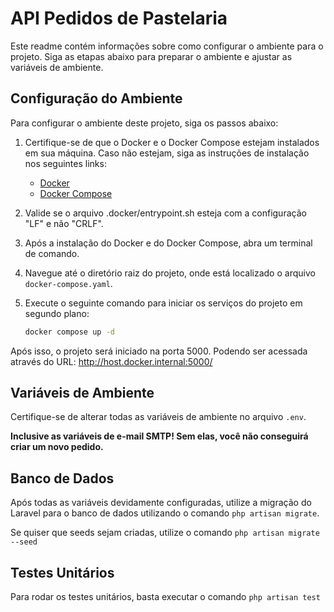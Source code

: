 # API Pedidos de Pastelaria

Este readme contém informações sobre como configurar o ambiente para o projeto. Siga as etapas abaixo para preparar o ambiente e ajustar as variáveis de ambiente.

## Configuração do Ambiente

Para configurar o ambiente deste projeto, siga os passos abaixo:

1. Certifique-se de que o Docker e o Docker Compose estejam instalados em sua máquina. Caso não estejam, siga as instruções de instalação nos seguintes links:
   - [Docker](https://docs.docker.com/get-docker/)
   - [Docker Compose](https://docs.docker.com/compose/install/)

2. Valide se o arquivo .docker/entrypoint.sh esteja com a configuração "LF" e não "CRLF".

3. Após a instalação do Docker e do Docker Compose, abra um terminal de comando.

4. Navegue até o diretório raiz do projeto, onde está localizado o arquivo `docker-compose.yaml`.

5. Execute o seguinte comando para iniciar os serviços do projeto em segundo plano:

   ```bash
   docker compose up -d
Após isso, o projeto será iniciado na porta 5000. Podendo ser acessada através do URL: http://host.docker.internal:5000/

## Variáveis de Ambiente

Certifique-se de alterar todas as variáveis de ambiente no arquivo `.env`.

<b>Inclusive as variáveis de e-mail SMTP!
Sem elas, você não conseguirá criar um novo pedido.</b>

## Banco de Dados

Após todas as variáveis devidamente configuradas, utilize a migração do Laravel para o banco de dados utilizando o comando `php artisan migrate`.

Se quiser que seeds sejam criadas, utilize o comando `php artisan migrate --seed`

## Testes Unitários
Para rodar os testes unitários, basta executar o comando `php artisan test`